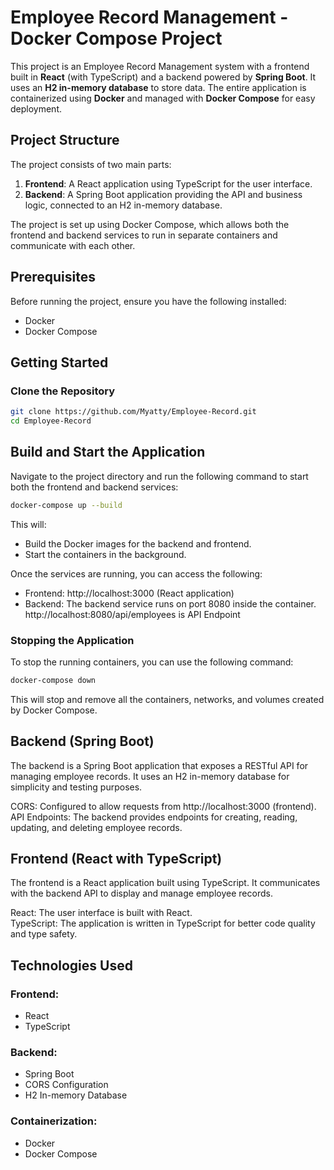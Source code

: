 # Employee Record Management - Docker Compose Project

This project is an Employee Record Management system with a frontend built in **React** (with TypeScript) and a backend powered by **Spring Boot**. It uses an **H2 in-memory database** to store data. The entire application is containerized using **Docker** and managed with **Docker Compose** for easy deployment.

## Project Structure

The project consists of two main parts:

1. **Frontend**: A React application using TypeScript for the user interface.
2. **Backend**: A Spring Boot application providing the API and business logic, connected to an H2 in-memory database.

The project is set up using Docker Compose, which allows both the frontend and backend services to run in separate containers and communicate with each other.

## Prerequisites

Before running the project, ensure you have the following installed:

- Docker
- Docker Compose

## Getting Started

### Clone the Repository

```bash
git clone https://github.com/Myatty/Employee-Record.git
cd Employee-Record
```

## Build and Start the Application

Navigate to the project directory and run the following command to start both the frontend and backend services:

```bash
docker-compose up --build
```

This will:

<ul>
  <li>Build the Docker images for the backend and frontend.</li>
  <li>Start the containers in the background.</li>
</ul>



Once the services are running, you can access the following:

<ul>
  <li>Frontend: http://localhost:3000 (React application)</li>
  <li>Backend: The backend service runs on port 8080 inside the container. http://localhost:8080/api/employees is API Endpoint</li>
</ul>

### Stopping the Application

To stop the running containers, you can use the following command:

```bash
docker-compose down
```

This will stop and remove all the containers, networks, and volumes created by Docker Compose.


## Backend (Spring Boot)
The backend is a Spring Boot application that exposes a RESTful API for managing employee records. It uses an H2 in-memory database for simplicity and testing purposes.

CORS: Configured to allow requests from http://localhost:3000 (frontend). </br>
API Endpoints: The backend provides endpoints for creating, reading, updating, and deleting employee records.

## Frontend (React with TypeScript)
The frontend is a React application built using TypeScript. It communicates with the backend API to display and manage employee records.

React: The user interface is built with React. </br>
TypeScript: The application is written in TypeScript for better code quality and type safety.

## Technologies Used


### Frontend:

<ul>
  <li>React</li>
  <li>TypeScript</li>
</ul>

### Backend:

<ul>
  <li>Spring Boot</li>
  <li>CORS Configuration</li>
  <li>H2 In-memory Database</li>
</ul>



### Containerization:

<ul>
  <li>Docker</li>
  <li>Docker Compose</li>
</ul>



